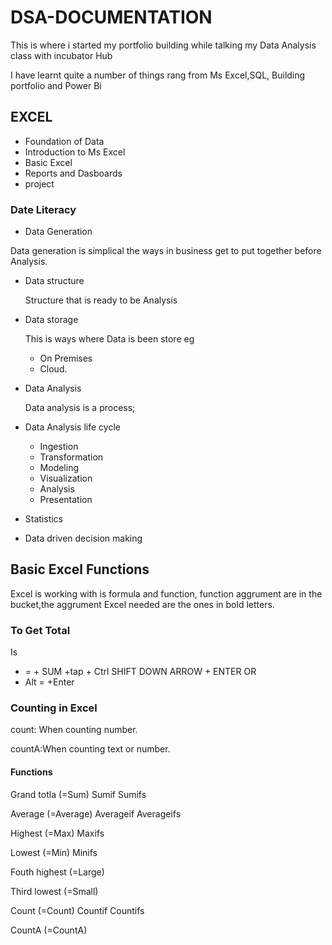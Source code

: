 # DSA-DOCUMENTATION

This is where i started my portfolio building while talking my Data Analysis class with incubator Hub

I have learnt quite a number of things rang from Ms Excel,SQL, Building portfolio and Power Bi

## EXCEL
- Foundation of Data
- Introduction to Ms Excel 
- Basic Excel
- Reports and Dasboards
- project

### Date Literacy 

- Data Generation

 Data generation is simplical the ways in business get to put together before Analysis.
- Data structure

  Structure that is ready to be Analysis
- Data storage

  This is ways where Data is been store eg
  - On Premises
  - Cloud.
- Data Analysis

   Data analysis is a process;
- Data Analysis life cycle
  -  Ingestion
  -  Transformation
  -  Modeling
  -  Visualization
  -   Analysis
  -  Presentation
- Statistics
-  Data driven decision making
  
  ## Basic Excel Functions

  Excel is working with is formula and function, function aggrument are in the bucket,the aggrument Excel needed are the ones in bold letters.
  ### To Get Total

 Is
 - = + SUM +tap + Ctrl SHIFT DOWN ARROW + ENTER  OR
 - Alt = +Enter

### Counting in Excel

count: When counting number.

countA:When counting text or number.

#### Functions

Grand totla  (=Sum)     Sumif         Sumifs

Average (=Average)     Averageif      Averageifs

Highest  (=Max)                       Maxifs

Lowest  (=Min)                        Minifs

Fouth highest  (=Large)

Third lowest  (=Small)

Count   (=Count)       Countif        Countifs  

CountA   (=CountA)



  

